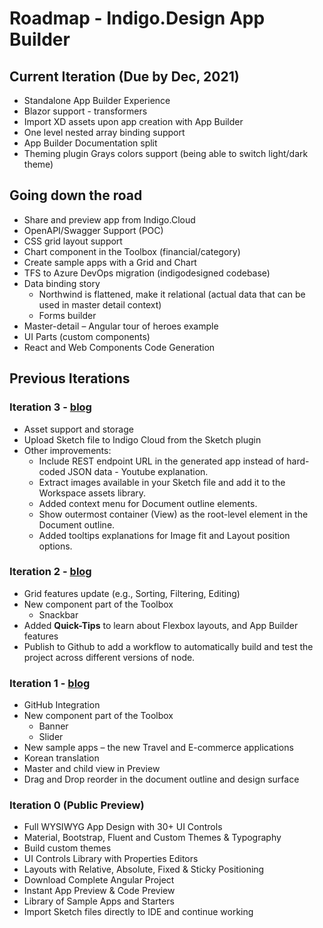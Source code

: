# Roadmap - Indigo.Design App Builder
## Current Iteration (Due by Dec, 2021)
 - Standalone App Builder Experience
 - Blazor support - transformers
 - Import XD assets upon app creation with App Builder
 - One level nested array binding support
 - App Builder Documentation split
 - Theming plugin Grays colors support (being able to switch light/dark theme)

## Going down the road
- Share and preview app from Indigo.Cloud
- OpenAPI/Swagger Support (POC)
- CSS grid layout support
- Chart component in the Toolbox (financial/category)
- Create sample apps with a Grid and Chart
- TFS to Azure DevOps migration (indigodesigned codebase)
- Data binding story
    - Northwind is flattened, make it relational (actual data that can be used in master detail context)
    - Forms builder
- Master-detail – Angular tour of heroes example
- UI Parts (custom components)
- React and Web Components Code Generation

## Previous Iterations
### Iteration 3 - [blog](https://www.infragistics.com/community/blogs/b/jason_beres/posts/indigo-design-app-builder-october-release-with-assets-support) 
- Asset support and storage
- Upload Sketch file to Indigo Cloud from the Sketch plugin
- Other improvements:
  - Include REST endpoint URL in the generated app instead of hard-coded JSON data - Youtube explanation.
  - Extract images available in your Sketch file and add it to the Workspace assets library.
  - Added context menu for Document outline elements.
  - Show outermost container (View) as the root-level element in the Document outline.
  - Added tooltips explanations for Image fit and Layout position options.

### Iteration 2 - [blog](https://www.infragistics.com/community/blogs/b/infragistics/posts/indigo-design-app-builder-september-release)
- Grid features update (e.g., Sorting, Filtering, Editing)
- New component part of the Toolbox
    - Snackbar
- Added **Quick-Tips** to learn about Flexbox layouts, and App Builder features
- Publish to Github to add a workflow to automatically build and test the project across different versions of node.

### Iteration 1 - [blog](https://www.infragistics.com/community/blogs/b/infragistics/posts/indigo-design-app-builder-july-release)
- GitHub Integration
- New component part of the Toolbox
    - Banner
    - Slider
- New sample apps – the new Travel and E-commerce applications 
- Korean translation
- Master and child view in Preview
- Drag and Drop reorder in the document outline and design surface

### Iteration 0 (Public Preview)
- Full WYSIWYG App Design with 30+ UI Controls
- Material, Bootstrap, Fluent and Custom Themes & Typography
- Build custom themes
- UI Controls Library with Properties Editors
- Layouts with Relative, Absolute, Fixed & Sticky Positioning
- Download Complete Angular Project
- Instant App Preview & Code Preview
- Library of Sample Apps and Starters
- Import Sketch files directly to IDE and continue working 
